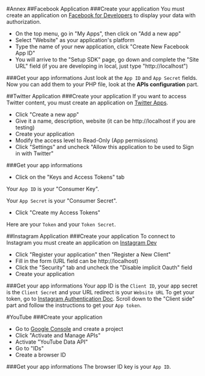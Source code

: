 #Annex
##Facebook Application
###Create your application
You must create an application on [Facebook for Developers](https://developers.facebook.com/) to display your data with authorization.
* On the top menu, go in "My Apps", then click on "Add a new app"
* Select "Website" as your application's platform
* Type the name of your new application, click "Create New Facebook App ID"
* You will arrive to the "Setup SDK" page, go down and complete the "Site URL" field (if you are developing in local, just type "http://localhost")

###Get your app informations
Just look at the `App ID` and `App Secret` fields. Now you can add them to your PHP file, look at the **APIs configuration** part.

##Twitter Application
###Create your application
If you want to access Twitter content, you must create an application on [Twitter Apps](https://apps.twitter.com/).
* Click "Create a new app"
* Give it a name, description, website (it can be http://localhost if you are testing)
* Create your application
* Modify the access level to Read-Only (App permissions)
* Click "Settings" and uncheck "Allow this application to be used to Sign in with Twitter"

###Get your app informations
* Click on the "Keys and Access Tokens" tab

Your `App ID` is your "Consumer Key".

Your `App Secret` is your "Consumer Secret".

* Click "Create my Access Tokens"

Here are your `Token` and your `Token Secret`.

##Instagram Application
###Create your application
To connect to Instagram you must create an application on [Instagram Dev](https://www.instagram.com/developer/)
* Click "Register your application" then "Register a New Client"
* Fill in the form (URL field can be http://localhost)
* Click the "Security" tab and uncheck the "Disable implicit Oauth" field
* Create your application

###Get your app informations
Your app ID is the `Client ID`, your app secret is the `Client Secret` and your URL redirect is your `Website URL`
To get your token, go to [Instagram Authentication Doc](https://www.instagram.com/developer/authentication/).
Scroll down to the "Client side" part and follow the instructions to get your `App token`.

#YouTube
###Create your application
* Go to [Google Console](https://console.developers.google.com/) and create a project
* Click "Activate and Manage APIs"
* Activate "YouTube Data API"
* Go to "IDs"
* Create a browser ID

###Get your app informations
The browser ID key is your `App ID`.
